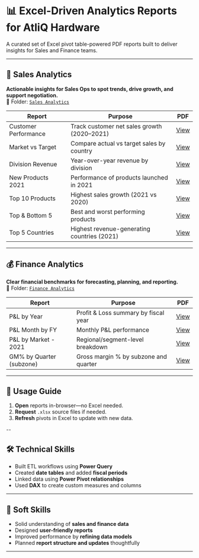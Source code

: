 # 📊 Excel-Driven Analytics Reports for AtliQ Hardware

A curated set of Excel pivot table-powered PDF reports built to deliver insights for Sales and Finance teams.

---

## 🛒 Sales Analytics  
**Actionable insights for Sales Ops to spot trends, drive growth, and support negotiation.**  
📁 Folder: [`Sales Analytics`](https://github.com/ShubhamVimal/Excel/tree/main/Sales%20Analytics)

| Report | Purpose | PDF |
|--------|---------|-----|
| Customer Performance | Track customer net sales growth (2020–2021) | [View](https://github.com/ShubhamVimal/Excel/blob/main/Sales%20Analytics/Customer_Performance_Report.pdf) |
| Market vs Target | Compare actual vs target sales by country | [View](https://github.com/ShubhamVimal/Excel/blob/main/Sales%20Analytics/Market_Performance_vs_Target.pdf) |
| Division Revenue | Year-over-year revenue by division | [View](https://github.com/ShubhamVimal/Excel/blob/main/Sales%20Analytics/Division_level_Report.pdf) |
| New Products 2021 | Performance of products launched in 2021 | [View](https://github.com/ShubhamVimal/Excel/blob/main/Sales%20Analytics/New_Products_2021.pdf) |
| Top 10 Products | Highest sales growth (2021 vs 2020) | [View](https://github.com/ShubhamVimal/Excel/blob/main/Sales%20Analytics/Top_10_Products.pdf) |
| Top & Bottom 5 | Best and worst performing products | [View](https://github.com/ShubhamVimal/Excel/blob/main/Sales%20Analytics/Top_%26_Bottom_5_Products.pdf) |
| Top 5 Countries | Highest revenue-generating countries (2021) | [View](https://github.com/ShubhamVimal/Excel/blob/main/Sales%20Analytics/Top_5_Country_2021.pdf) |

---

## 💰 Finance Analytics  
**Clear financial benchmarks for forecasting, planning, and reporting.**  
📁 Folder: [`Finance Analytics`](https://github.com/ShubhamVimal/Excel/tree/main/Finance%20Analytics)

| Report | Purpose | PDF |
|--------|---------|-----|
| P&L by Year | Profit & Loss summary by fiscal year | [View](https://github.com/ShubhamVimal/Excel/blob/main/Finance%20Analytics/P_%26_L_Year.pdf) |
| P&L Month by FY | Monthly P&L performance | [View](https://github.com/ShubhamVimal/Excel/blob/main/Finance%20Analytics/P_%26_L_FY.pdf) |
| P&L by Market - 2021 | Regional/segment-level breakdown | [View](https://github.com/ShubhamVimal/Excel/blob/main/Finance%20Analytics/P_%26_L_Market_FY_2021.pdf) |
| GM% by Quarter (subzone) | Gross margin % by subzone and quarter | [View](https://github.com/ShubhamVimal/Excel/blob/main/Finance%20Analytics/GM_%25_By_Quarters_Subzone.pdf) |

---

## 🚀 Usage Guide

1. **Open** reports in-browser—no Excel needed.  
2. **Request** `.xlsx` source files if needed.  
3. **Refresh** pivots in Excel to update with new data.

--

## 🛠️ Technical Skills

- Built ETL workflows using **Power Query**  
- Created **date tables** and added **fiscal periods**  
- Linked data using **Power Pivot relationships**  
- Used **DAX** to create custom measures and columns  

---

## 🎯 Soft Skills

- Solid understanding of **sales and finance data**  
- Designed **user-friendly reports**  
- Improved performance by **refining data models**  
- Planned **report structure and updates** thoughtfully
---
